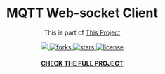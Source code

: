 <div align="center">
  <h1>MQTT Web-socket Client</h1>
  
  <p>
    This is part of <a href="https://github.com/CDOrtona/RUN.IO">This Project</a> 
  </p>

  
<!-- Badges -->
<p>
  <a href="https://github.com/CDOrtona/MQTT_WebSocket_Javascript_Client/graphs/contributors">
    <img src="https://img.shields.io/github/contributors/Louis3797/awesome-readme-template" />
  </a>
  <a href="https://github.com/CDOrtona/MQTT_WebSocket_Javascript_Client/network/members">
    <img src="https://img.shields.io/github/forks/CDOrtona/MQTT_WebSocket_Javascript_Client" alt="forks" />
  </a>
  <a href="https://github.com/CDOrtona/MQTT_WebSocket_Javascript_Client/stargazers">
    <img src="https://img.shields.io/github/stars/CDOrtona/MQTT_WebSocket_Javascript_Client" alt="stars" />
  </a>
  <a href="https://github.com/CDOrtona/MQTT_WebSocket_Javascript_Client/blob/master/LICENSE">
    <img src="https://img.shields.io/github/license/CDOrtona/MQTT_WebSocket_Javascript_Client" alt="license" />
  </a>
</p>
   
<h4>
    <a href="https://github.com/CDOrtona/RUN.IO">CHECK THE FULL PROJECT</a>
</div>

<br />
